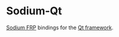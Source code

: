 # Sodium-Qt

[Sodium FRP](https://github.com/SodiumFRP) bindings for
the [Qt framework](https://www.qt.io).
